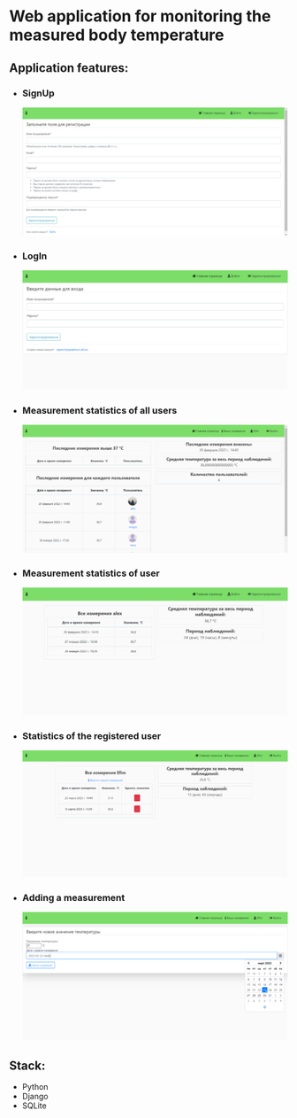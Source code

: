 # Web application for monitoring the measured body temperature

## Application features:

- ### SignUp <p> ![signup](./media/screenshots/signup_page.png)
- ### LogIn <p> ![login](./media/screenshots/login_page.png)
- ### Measurement statistics of all users <p> ![main_login](./media/screenshots/main_login_page.png)
- ### Measurement statistics of user <p> ![main_login](./media/screenshots/user_page.png)
- ### Statistics of the registered user <p> ![main_login](./media/screenshots/user_login_page.png)
- ### Adding a measurement <p> ![main_login](./media/screenshots/add_temp_page.png)

## Stack:
 - Python
 - Django
 - SQLite

